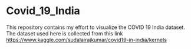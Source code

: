 # Covid_19_India
This repository contains my effort to visualize the COVID 19 India dataset. The dataset used here is collected from this link https://www.kaggle.com/sudalairajkumar/covid19-in-india/kernels
